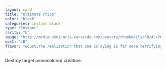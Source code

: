 ```yaml
---
layout: card
title: "Ultimate Price"
color: "black"
categories: instant black
type: "Instant"
rarity: "U"
image: "http://media-dominaria.cursecdn.com/avatars/thumbnails/68/45/200/283/635612311265443968.png"
cost: "1B"
flavor: "&quot;The realization that one is dying is far more terrifying than death itself.&quot;"
---
```


Destroy target monocolored creature.

